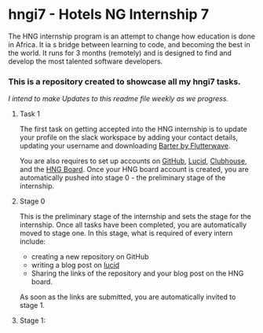 # hngi7 - Hotels NG Internship 7

The HNG internship program is an attempt to change how education is done in Africa. It ia s bridge between learning to code, and becoming the best in the world. It runs for 3 months (remotely) and is designed to find and develop the most talented software developers. 

### This is a repository created to showcase all my hngi7 tasks.

_I intend to make Updates  to this readme file weekly as we progress._

1. Task 1

   The first task on getting accepted into the HNG internship is to update your profile on the slack workspace by adding your contact details, updating your username and downloading [Barter by Flutterwave](https://barter.flutterwave.com/). 
   
   You are also requires to set up accounts on [GitHub](https://github.com), [Lucid](https://lucid.blog), [Clubhouse](https://app.clubhouse.io), and the [HNG Board](https://board.hng.tech). Once your HNG board account is created, you are automatically pushed into stage 0 - the preliminary stage of the internship.

1. Stage 0

   This is the preliminary stage of the internship and sets the stage for the internship. Once all tasks have been completed, you are automatically moved to stage one. In this stage, what is required of every intern include:
   
   * creating a new repository on GitHub 
   * writing a blog post on [lucid](https://lucid.blog)
   * Sharing the links of the repository and your blog post on the HNG board.
   
   As soon as the links are submitted, you are automatically invited to stage 1.

 1. Stage 1: 